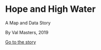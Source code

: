 # Hope and High Water
A Map and Data Story

By Val Masters, 2019

[Go to the story](https://nbviewer.jupyter.org/github/valhella/highwater/blob/master/Louisiana_Edit.ipynb)
